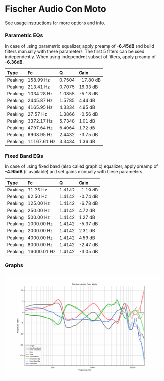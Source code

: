 # Fischer Audio Con Moto
See [usage instructions](https://github.com/jaakkopasanen/AutoEq#usage) for more options and info.

### Parametric EQs
In case of using parametric equalizer, apply preamp of **-6.45dB** and build filters manually
with these parameters. The first 5 filters can be used independently.
When using independent subset of filters, apply preamp of **-6.36dB**.

| Type    | Fc          |      Q | Gain      |
|:--------|:------------|:-------|:----------|
| Peaking | 158.99 Hz   | 0.7504 | -17.80 dB |
| Peaking | 213.41 Hz   | 0.7075 | 16.33 dB  |
| Peaking | 1034.28 Hz  | 1.0855 | -5.18 dB  |
| Peaking | 2445.87 Hz  | 1.5785 | 4.44 dB   |
| Peaking | 4165.95 Hz  | 4.3334 | 4.95 dB   |
| Peaking | 27.57 Hz    | 1.3866 | -0.56 dB  |
| Peaking | 3372.17 Hz  | 5.7348 | 1.01 dB   |
| Peaking | 4797.64 Hz  | 6.4064 | 1.72 dB   |
| Peaking | 6908.95 Hz  | 2.4432 | -3.75 dB  |
| Peaking | 11167.61 Hz | 3.3434 | 1.36 dB   |

### Fixed Band EQs
In case of using fixed band (also called graphic) equalizer, apply preamp of **-4.95dB**
(if available) and set gains manually with these parameters.

| Type    | Fc          |      Q | Gain     |
|:--------|:------------|:-------|:---------|
| Peaking | 31.25 Hz    | 1.4142 | -1.19 dB |
| Peaking | 62.50 Hz    | 1.4142 | -0.74 dB |
| Peaking | 125.00 Hz   | 1.4142 | -6.78 dB |
| Peaking | 250.00 Hz   | 1.4142 | 4.72 dB  |
| Peaking | 500.00 Hz   | 1.4142 | 1.27 dB  |
| Peaking | 1000.00 Hz  | 1.4142 | -5.37 dB |
| Peaking | 2000.00 Hz  | 1.4142 | 2.31 dB  |
| Peaking | 4000.00 Hz  | 1.4142 | 4.59 dB  |
| Peaking | 8000.00 Hz  | 1.4142 | -2.47 dB |
| Peaking | 16000.01 Hz | 1.4142 | -3.05 dB |

### Graphs
![](./Fischer%20Audio%20Con%20Moto.png)